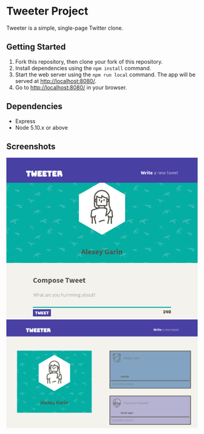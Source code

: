# Tweeter Project

Tweeter is a simple, single-page Twitter clone.




## Getting Started

1. Fork this repository, then clone your fork of this repository.
2. Install dependencies using the `npm install` command.
3. Start the web server using the `npm run local` command. The app will be served at <http://localhost:8080/>.
4. Go to <http://localhost:8080/> in your browser.

## Dependencies

- Express
- Node 5.10.x or above

## Screenshots

!["Tweeter hero banner"](docs/title.png)
!["Tweeter feed"](docs/feed.png)

